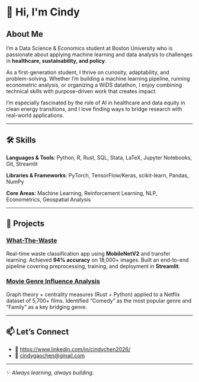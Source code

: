 # 👋 Hi, I'm Cindy  

## About Me  
I’m a Data Science & Economics student at Boston University who is passionate about applying machine learning and data analysis to challenges in **healthcare, sustainability, and policy**.  

As a first-generation student, I thrive on curiosity, adaptability, and problem-solving. Whether I’m building a machine learning pipeline, running econometric analysis, or organizing a WiDS datathon, I enjoy combining technical skills with purpose-driven work that creates impact.  

I’m especially fascinated by the role of AI in healthcare and data equity in clean energy transitions, and I love finding ways to bridge research with real-world applications.  

---

## 🛠️ Skills  

**Languages & Tools**: Python, R, Rust, SQL, Stata, LaTeX, Jupyter Notebooks, Git, Streamlit 

**Libraries & Frameworks**: PyTorch, TensorFlow/Keras, scikit-learn, Pandas, NumPy

**Core Areas**: Machine Learning, Reinforcement Learning, NLP, Econometrics, Geospatial Analysis  
 

---

## 🌟 Projects  

### [What-The-Waste](https://github.com/ChenC04/what-the-waste)  
Real-time waste classification app using **MobileNetV2** and transfer learning. Achieved **94% accuracy** on 18,000+ images. Built an end-to-end pipeline covering preprocessing, training, and deployment in **Streamlit**.   

### [Movie Genre Influence Analysis](https://github.com/ChenC04/movie-genre-analysis)  
Graph theory + centrality measures (Rust + Python) applied to a Netflix dataset of 5,700+ films. Identified “Comedy” as the most popular genre and “Family” as a key bridging genre.  

---

## 📫 Let’s Connect  
- 💼 https://www.linkedin.com/in/cindychen2026/ 
- 📧 cindygaochen@gmail.com  
---

✨ *Always learning, always building.*  


<!--
**ChenC04/ChenC04** is a ✨ _special_ ✨ repository because its `README.md` (this file) appears on your GitHub profile.

Here are some ideas to get you started:

- 🔭 I’m currently working on ...
- 🌱 I’m currently learning ...
- 👯 I’m looking to collaborate on ...
- 🤔 I’m looking for help with ...
- 💬 Ask me about ...
- 📫 How to reach me: ...
- 😄 Pronouns: ...
- ⚡ Fun fact: ...
-->
